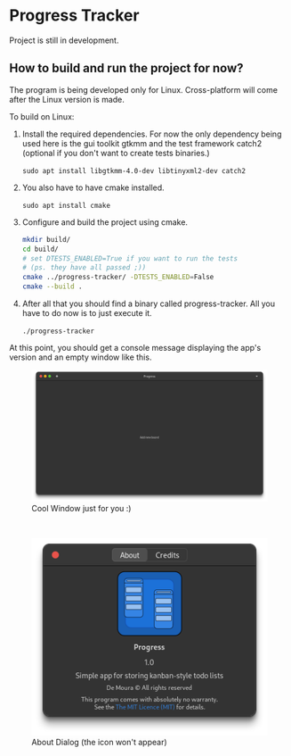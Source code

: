 # Progress Tracker

Project is still in development.

## How to build and run the project for now?

The program is being developed only for Linux. Cross-platform will come after
the Linux version is made.

To build on Linux:

1. Install the required dependencies. For now the only dependency being used
here is the gui toolkit gtkmm and the test framework catch2 (optional if you
don't want to create tests binaries.)

    `sudo apt install libgtkmm-4.0-dev libtinyxml2-dev catch2`

2. You also have to have cmake installed.

    `sudo apt install cmake`

3. Configure and build the project using cmake.

    ```sh
    mkdir build/
    cd build/
    # set DTESTS_ENABLED=True if you want to run the tests
    # (ps. they have all passed ;))
    cmake ../progress-tracker/ -DTESTS_ENABLED=False
    cmake --build .
    ```

4. After all that you should find a binary called progress-tracker. All you have
to do now is to just execute it.

    `./progress-tracker`

At this point, you should get a console message displaying the app's version and
an empty window like this.

<figure>
    <img src="docs/empty_window.png">
    <caption>Cool Window just for you :)</caption>
</figure>

<br>

<figure>
    <img src="docs/about_window.png">
    <caption>About Dialog (the icon won't appear)</caption>
</figure>
